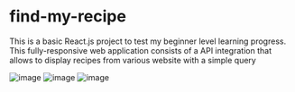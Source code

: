 # find-my-recipe
This is a basic React.js project to test my beginner level learning progress.
This fully-responsive web application consists of a API integration that allows to display recipes from various website with a simple query

![image](https://user-images.githubusercontent.com/85069153/177678192-f45ff889-de3e-40f9-b2e1-1f5aa74d13b4.png)
![image](https://user-images.githubusercontent.com/85069153/177678222-e7958157-6e0d-40dd-84ab-101bf7108535.png)
![image](https://user-images.githubusercontent.com/85069153/177678312-d165a66b-c227-4f3f-ae65-8bac02ef474e.png)
